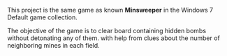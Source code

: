 <p>This project is the same game as known <b>Minsweeper</b> in the Windows 7 Default game collection.</p>

<p>The objective of the game is to clear board containing hidden bombs without detonating any of them. with help from clues about the number of neighboring mines in each field.</p>
